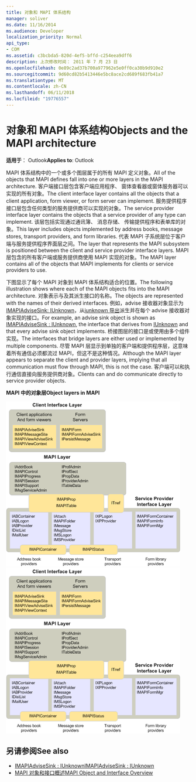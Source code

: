 ```yaml
---
title: 对象和 MAPI 体系结构
manager: soliver
ms.date: 11/16/2014
ms.audience: Developer
localization_priority: Normal
api_type:
- COM
ms.assetid: c3bcbda5-820d-4ef5-bffd-c254eea9dff6
description: 上次修改时间： 2011 年 7 月 23 日
ms.openlocfilehash: 0e89c2ad37b700a977962e5e0ff0ca30b9d910e2
ms.sourcegitcommit: 9d60cd82b5413446e5bc8ace2cd689f683fb41a7
ms.translationtype: MT
ms.contentlocale: zh-CN
ms.lasthandoff: 06/11/2018
ms.locfileid: "19776557"
---
```

# <a name="objects-and-the-mapi-architecture"></a><span data-ttu-id="d3104-103">对象和 MAPI 体系结构</span><span class="sxs-lookup"><span data-stu-id="d3104-103">Objects and the MAPI architecture</span></span>

<span data-ttu-id="d3104-104">**适用于**： Outlook</span><span class="sxs-lookup"><span data-stu-id="d3104-104">**Applies to**: Outlook</span></span> 
  
<span data-ttu-id="d3104-105">MAPI 体系结构中的一个或多个图层属于的所有 MAPI 定义对象。</span><span class="sxs-lookup"><span data-stu-id="d3104-105">All of the objects that MAPI defines fall into one or more layers in the MAPI architecture.</span></span> <span data-ttu-id="d3104-106">客户端接口层包含客户端应用程序、 窗体查看器或窗体服务器可以实现的所有对象。</span><span class="sxs-lookup"><span data-stu-id="d3104-106">The client interface layer contains all the objects that a client application, form viewer, or form server can implement.</span></span> <span data-ttu-id="d3104-107">服务提供程序接口层包含任何类型的服务提供商可以实现的对象。</span><span class="sxs-lookup"><span data-stu-id="d3104-107">The service provider interface layer contains the objects that a service provider of any type can implement.</span></span> <span data-ttu-id="d3104-108">该层包括实现通过通讯簿、 消息存储、 传输提供程序和表单库的对象。</span><span class="sxs-lookup"><span data-stu-id="d3104-108">This layer includes objects implemented by address books, message stores, transport providers, and form libraries.</span></span> <span data-ttu-id="d3104-109">代表 MAPI 子系统层位于客户端与服务提供程序界面层之间。</span><span class="sxs-lookup"><span data-stu-id="d3104-109">The layer that represents the MAPI subsystem is positioned between the client and service provider interface layers.</span></span> <span data-ttu-id="d3104-110">MAPI 层包含的所有客户端或服务提供商使用 MAPI 实现的对象。</span><span class="sxs-lookup"><span data-stu-id="d3104-110">The MAPI layer contains all of the objects that MAPI implements for clients or service providers to use.</span></span> 
  
<span data-ttu-id="d3104-111">下图显示了每个 MAPI 对象到 MAPI 体系结构适合的位置。</span><span class="sxs-lookup"><span data-stu-id="d3104-111">The following illustration shows where each of the MAPI objects fits into the MAPI architecture.</span></span> <span data-ttu-id="d3104-112">对象表示与及其派生接口的名称。</span><span class="sxs-lookup"><span data-stu-id="d3104-112">The objects are represented with the names of their derived interfaces.</span></span> <span data-ttu-id="d3104-113">例如，advise 接收器对象显示为[IMAPIAdviseSink: IUnknown](imapiadvisesinkiunknown.md)，从[iunknown 导出](http://msdn.microsoft.com/library/33f1d79a-33fc-4ce5-a372-e08bda378332%28Office.15%29.aspx)派生并在每个 advise 接收器对象实现的接口。</span><span class="sxs-lookup"><span data-stu-id="d3104-113">For example, an advise sink object is shown as [IMAPIAdviseSink : IUnknown](imapiadvisesinkiunknown.md), the interface that derives from [IUnknown](http://msdn.microsoft.com/library/33f1d79a-33fc-4ce5-a372-e08bda378332%28Office.15%29.aspx) and that every advise sink object implements.</span></span> <span data-ttu-id="d3104-114">桥接图层的接口是或使用由多个组件实现。</span><span class="sxs-lookup"><span data-stu-id="d3104-114">The interfaces that bridge layers are either used or implemented by multiple components.</span></span> <span data-ttu-id="d3104-115">尽管 MAPI 层显示到单独的客户端和提供程序层，这意味着所有通信必须都流过 MAPI，但这不是这种情况。</span><span class="sxs-lookup"><span data-stu-id="d3104-115">Although the MAPI layer appears to separate the client and provider layers, implying that all communication must flow through MAPI, this is not the case.</span></span> <span data-ttu-id="d3104-116">客户端可以和执行通信直接向服务提供商对象。</span><span class="sxs-lookup"><span data-stu-id="d3104-116">Clients can and do communicate directly to service provider objects.</span></span> 
  
<span data-ttu-id="d3104-117">**MAPI 中的对象层**</span><span class="sxs-lookup"><span data-stu-id="d3104-117">**Object layers in MAPI**</span></span>
  
<span data-ttu-id="d3104-118">![MAPI 中的对象层](media/amapi_38.gif "MAPI 中的对象层")</span><span class="sxs-lookup"><span data-stu-id="d3104-118">![Object layers in MAPI](media/amapi_38.gif "Object layers in MAPI")</span></span>
  
## <a name="see-also"></a><span data-ttu-id="d3104-119">另请参阅</span><span class="sxs-lookup"><span data-stu-id="d3104-119">See also</span></span>

- [<span data-ttu-id="d3104-120">IMAPIAdviseSink : IUnknown</span><span class="sxs-lookup"><span data-stu-id="d3104-120">IMAPIAdviseSink : IUnknown</span></span>](imapiadvisesinkiunknown.md)
- [<span data-ttu-id="d3104-121">MAPI 对象和接口概述</span><span class="sxs-lookup"><span data-stu-id="d3104-121">MAPI Object and Interface Overview</span></span>](mapi-object-and-interface-overview.md)

